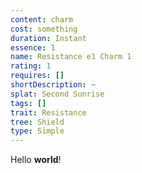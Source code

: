 ```yaml
---
content: charm
cost: something
duration: Instant
essence: 1
name: Resistance e1 Charm 1
rating: 1
requires: []
shortDescription: ~
splat: Second Sunrise
tags: []
trait: Resistance
tree: Shield
type: Simple
---
```


Hello **world**!
